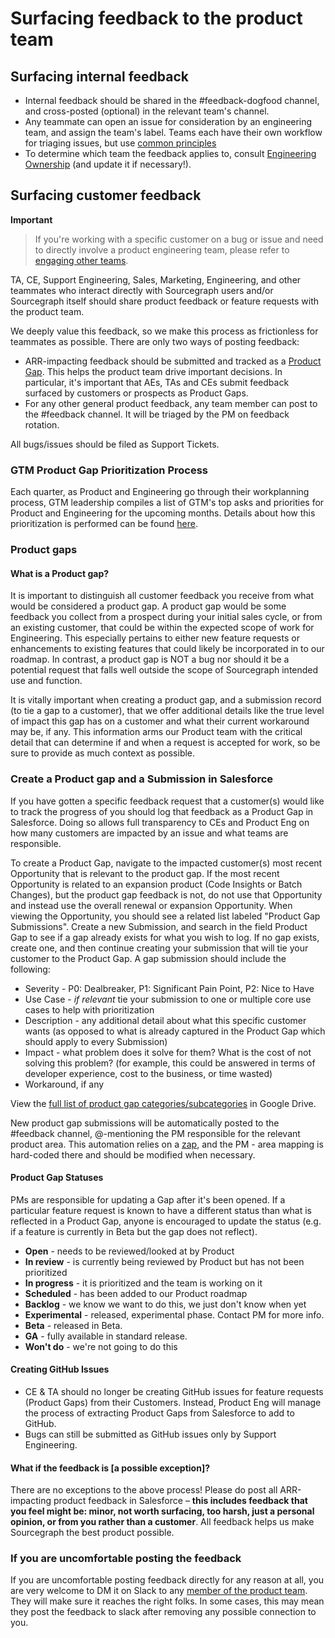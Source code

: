 # Surfacing feedback to the product team

## Surfacing internal feedback

- Internal feedback should be shared in the #feedback-dogfood channel, and cross-posted (optional) in the relevant team's channel.
- Any teammate can open an issue for consideration by an engineering team, and assign the team's label. Teams each have their own workflow for triaging issues, but use [common principles](../../../engineering/working-with-issues.md)
- To determine which team the feedback applies to, consult [Engineering Ownership](../../../engineering/dev/process/engineering_ownership.md) (and update it if necessary!).

## Surfacing customer feedback

**Important**

> If you're working with a specific customer on a bug or issue and need to directly involve a product engineering team, please refer to [engaging other teams](../../../technical-success/support/process/engaging-other-teams.md).

TA, CE, Support Engineering, Sales, Marketing, Engineering, and other teammates who interact directly with Sourcegraph users and/or Sourcegraph itself should share product feedback or feature requests with the product team.

We deeply value this feedback, so we make this process as frictionless for teammates as possible. There are only two ways of posting feedback:

- ARR-impacting feedback should be submitted and tracked as a [Product Gap](#product-gaps). This helps the product team drive important decisions. In particular, it's important that AEs, TAs and CEs submit feedback surfaced by customers or prospects as Product Gaps.
- For any other general product feedback, any team member can post to the #feedback channel. It will be triaged by the PM on feedback rotation.

All bugs/issues should be filed as Support Tickets.

### GTM Product Gap Prioritization Process

Each quarter, as Product and Engineering go through their workplanning process, GTM leadership compiles a list of GTM's top asks and priorities for Product and Engineering for the upcoming months. Details about how this prioritization is performed can be found [here](../../..//technical-success/ce/process/gtm-prioritization.md).

### Product gaps

#### What is a Product gap?

It is important to distinguish all customer feedback you receive from what would be considered a product gap. A product gap would be some feedback you collect from a prospect during your initial sales cycle, or from an existing customer, that could be within the expected scope of work for Engineering. This especially pertains to either new feature requests or enhancements to existing features that could likely be incorporated in to our roadmap. In contrast, a product gap is NOT a bug nor should it be a potential request that falls well outside the scope of Sourcegraph intended use and function.

It is vitally important when creating a product gap, and a submission record (to tie a gap to a customer), that we offer additional details like the true level of impact this gap has on a customer and what their current workaround may be, if any. This information arms our Product team with the critical detail that can determine if and when a request is accepted for work, so be sure to provide as much context as possible.

### Create a Product gap and a Submission in Salesforce

If you have gotten a specific feedback request that a customer(s) would like to track the progress of you should log that feedback as a Product Gap in Salesforce. Doing so allows full transparency to CEs and Product Eng on how many customers are impacted by an issue and what teams are responsible.

To create a Product Gap, navigate to the impacted customer(s) most recent Opportunity that is relevant to the product gap. If the most recent Opportunity is related to an expansion product (Code Insights or Batch Changes), but the product gap feedback is not, do not use that Opportunity and instead use the overall renewal or expansion Opportunity. When viewing the Opportunity, you should see a related list labeled "Product Gap Submissions". Create a new Submission, and search in the field Product Gap to see if a gap already exists for what you wish to log. If no gap exists, create one, and then continue creating your submission that will tie your customer to the Product Gap. A gap submission should include the following:

- Severity - P0: Dealbreaker, P1: Significant Pain Point, P2: Nice to Have
- Use Case - _if relevant_ tie your submission to one or multiple core use cases to help with prioritization
- Description - any additional detail about what this specific customer wants (as opposed to what is already captured in the Product Gap which should apply to every Submission)
- Impact - what problem does it solve for them? What is the cost of not solving this problem? (for example, this could be answered in terms of developer experience, cost to the business, or time wasted)
- Workaround, if any

View the [full list of product gap categories/subcategories](https://docs.google.com/spreadsheets/d/1lgfIJUGkGW0Cp6yJmOqpR-WcUaWj8LbEAg4jt6EH4oY/edit?usp=sharing) in Google Drive.

New product gap submissions will be automatically posted to the #feedback channel, @-mentioning the PM responsible for the relevant product area. This automation relies on a [zap](https://zapier.com/app/editor/145738791), and the PM - area mapping is hard-coded there and should be modified when necessary.

#### Product Gap Statuses

PMs are responsible for updating a Gap after it's been opened. If a particular feature request is known to have a different status than what is reflected in a Product Gap, anyone is encouraged to update the status (e.g. if a feature is currently in Beta but the gap does not reflect).

- **Open** - needs to be reviewed/looked at by Product
- **In review** - is currently being reviewed by Product but has not been prioritized
- **In progress** - it is prioritized and the team is working on it
- **Scheduled** - has been added to our Product roadmap
- **Backlog** - we know we want to do this, we just don't know when yet
- **Experimental** - released, experimental phase. Contact PM for more info.
- **Beta** - released in Beta.
- **GA** - fully available in standard release.
- **Won't do** - we're not going to do this

#### Creating GitHub Issues

- CE & TA should no longer be creating GitHub issues for feature requests (Product Gaps) from their Customers. Instead, Product Eng will manage the process of extracting Product Gaps from Salesforce to add to GitHub.
- Bugs can still be submitted as GitHub issues only by Support Engineering.

#### What if the feedback is [a possible exception]?

There are no exceptions to the above process! Please do post all ARR-impacting product feedback in Salesforce – **this includes feedback that you feel might be: minor, not worth surfacing, too harsh, just a personal opinion, or from you rather than a customer**. All feedback helps us make Sourcegraph the best product possible.

### If you are uncomfortable posting the feedback

If you are uncomfortable posting feedback directly for any reason at all, you are very welcome to DM it on Slack to any [member of the product team](../../index.md#members). They will make sure it reaches the right folks. In some cases, this may mean they post the feedback to slack after removing any possible connection to you.
